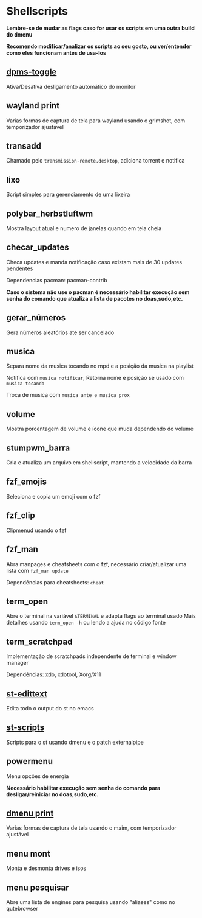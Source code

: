 # Shellscripts

**Lembre-se de mudar as flags caso for usar os scripts em uma outra build do dmenu**

**Recomendo modificar/analizar os scripts ao seu gosto, ou ver/entender como eles funcionam antes de usa-los**

## [dpms-toggle](https://github.com/ramLlama/scripts/blob/master/dpms-toggle.sh)

Ativa/Desativa desligamento automático do monitor

## wayland print

Varias formas de captura de tela para wayland usando o grimshot, com temporizador ajustável

## transadd

Chamado pelo `transmission-remote.desktop`, adiciona torrent e notifica

## lixo

Script simples para gerenciamento de uma lixeira

## polybar_herbstluftwm

Mostra layout atual e numero de janelas quando em tela cheia

## checar_updates

Checa updates e manda notificação caso existam mais de 30 updates pendentes

Dependencias pacman: pacman-contrib

**Caso o sistema não use o pacman é necessário habilitar execução sem senha do comando que atualiza a lista de pacotes no doas,sudo,etc.**

## gerar_números

Gera números aleatórios ate ser cancelado

## musica

Separa nome da musica tocando no mpd e a posição da musica na playlist

Notifica com `musica notificar`, Retorna nome e posição se usado com `musica tocando`

Troca de musica com `musica ante e musica prox`

## volume

Mostra porcentagem de volume e ícone que muda dependendo do volume

## stumpwm_barra

Cria e atualiza um arquivo em shellscript, mantendo a velocidade da barra

## fzf_emojis

Seleciona e copia um emoji com o fzf

## fzf_clip

[Clipmenud](https://github.com/cdown/clipmenu) usando o fzf

## fzf_man

Abra manpages e cheatsheets com o fzf, necessário criar/atualizar uma lista com `fzf_man update`

Dependências para cheatsheets: `cheat`

## term_open

Abre o terminal na variável `$TERMINAL` e adapta flags ao terminal usado
Mais detalhes usando `term_open -h` ou lendo a ajuda no código fonte

## term_scratchpad

Implementação de scratchpads independente de terminal e window manager

Dependências: xdo, xdotool, Xorg/X11

## [st-edittext](https://st.suckless.org/patches/externalpipe/editscreen.sh)

Edita todo o output do st no emacs

## [st-scripts](https://st.suckless.org/patches/externalpipe/)

Scripts para o st usando dmenu e o patch externalpipe

## powermenu

Menu opções de energia

**Necessário habilitar execução sem senha do comando para desligar/reiniciar no doas,sudo,etc.**

## [dmenu print](https://github.com/LukeSmithxyz/voidrice/blob/master/.local/bin/maimpick)

Varias formas de captura de tela usando o maim, com temporizador ajustável

## menu mont

Monta e desmonta drives e isos

## menu pesquisar

Abre uma lista de engines para pesquisa usando "aliases" como no qutebrowser
